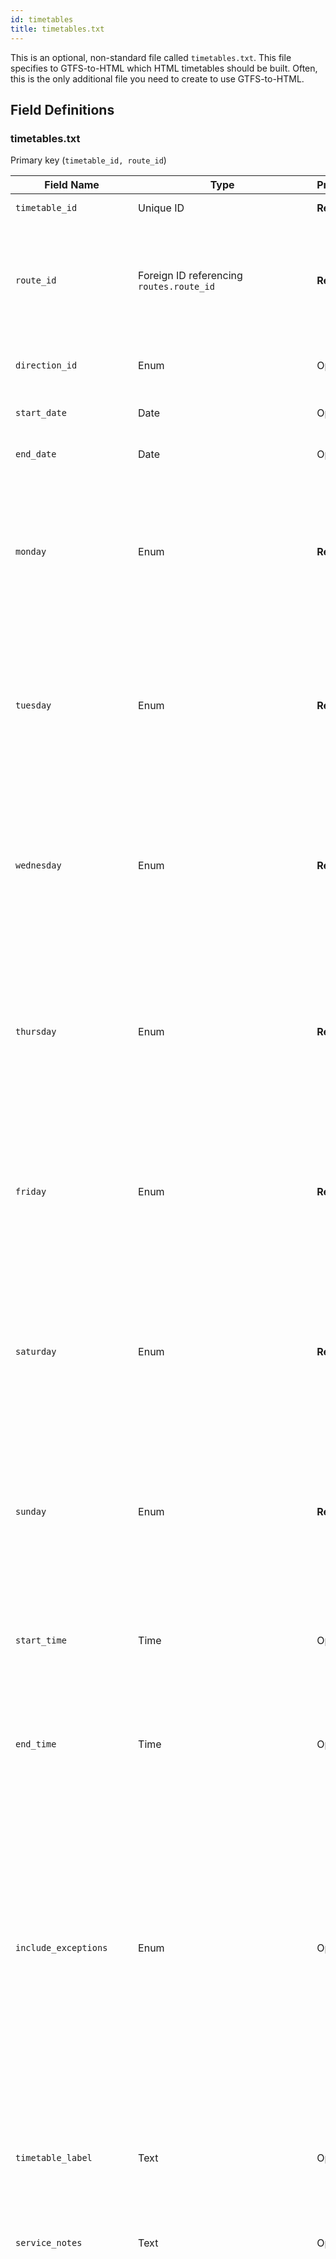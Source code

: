 ```yaml
---
id: timetables
title: timetables.txt
---
```


This is an optional, non-standard file called `timetables.txt`. This file specifies to GTFS-to-HTML which HTML timetables should be built. Often, this is the only additional file you need to create to use GTFS-to-HTML.

## Field Definitions

### timetables.txt

Primary key (`timetable_id, route_id`)

| Field Name               | Type                                                       | Presence     | Description                                                                                                                                                                                                                                                                                                                                                                                                                                                                                                                                                                                                                          |
| ------------------------ | ---------------------------------------------------------- | ------------ | ------------------------------------------------------------------------------------------------------------------------------------------------------------------------------------------------------------------------------------------------------------------------------------------------------------------------------------------------------------------------------------------------------------------------------------------------------------------------------------------------------------------------------------------------------------------------------------------------------------------------------------ |
| `timetable_id`           | Unique ID                                                  | **Required** | A unique ID for the timetable                                                                                                                                                                                                                                                                                                                                                                                                                                                                                                                                                                                                        |
| `route_id`               | Foreign ID referencing `routes.route_id`                   | **Required** | Identifies a route to be used in this timetable from `routes.txt`. For timetables that should include more than one route, see [Multi-route timetables](#multi-route-timetables).                                                                                                                                                                                                                                                                                                                                                                                                                                                    |
| `direction_id`           | Enum                                                       | Optional     | Indicates the direction of travel to be used in the timetable.                                                                                                                                                                                                                                                                                                                                                                                                                                                                                                                                                                       |
| `start_date`             | Date                                                       | Optional     | The start date for this timetable in `YYYYMMDD` format.                                                                                                                                                                                                                                                                                                                                                                                                                                                                                                                                                                              |
| `end_date`               | Date                                                       | Optional     | The end date for this timetable in `YYYYMMDD` format.                                                                                                                                                                                                                                                                                                                                                                                                                                                                                                                                                                                |
| `monday`                 | Enum                                                       | **Required** | Indicates whether this timetable should include trips from Mondays. Valid options are:<br /><br />`1` - include trips from Mondays in this timetable.<br />`0` - do not include trips from Mondays in this timetable.                                                                                                                                                                                                                                                                                                                                                                                                             |
| `tuesday`                | Enum                                                       | **Required** | Indicates whether this timetable should include trips from Tuesdays. Valid options are:<br /><br />`1` - include trips from Tuesdays in this timetable.<br />`0` - do not include trips from Tuesdays in this timetable.                                                                                                                                                                                                                                                                                                                                                                                                          |
| `wednesday`              | Enum                                                       | **Required** | Indicates whether this timetable should include trips from Wednesdays. Valid options are:<br /><br />`1` - include trips from Wednesdays in this timetable.<br />`0` - do not include trips from Wednesdays in this timetable.                                                                                                                                                                                                                                                                                                                                                                                                    |
| `thursday`               | Enum                                                       | **Required** | Indicates whether this timetable should include trips from Thursdays. Valid options are:<br /><br />`1` - include trips from Thursdays in this timetable.<br />`0` - do not include trips from Thursdays in this timetable.                                                                                                                                                                                                                                                                                                                                                                                                       |
| `friday`                 | Enum                                                       | **Required** | Indicates whether this timetable should include trips from Fridays. Valid options are:<br /><br />`1` - include trips from Fridays in this timetable.<br />`0` - do not include trips from Fridays in this timetable.                                                                                                                                                                                                                                                                                                                                                                                                             |
| `saturday`               | Enum                                                       | **Required** | Indicates whether this timetable should include trips from Saturdays. Valid options are:<br /><br />`1` - include trips from Saturdays in this timetable.<br />`0` - do not include trips from Saturdays in this timetable.                                                                                                                                                                                                                                                                                                                                                                                                       |
| `sunday`                 | Enum                                                       | **Required** | Indicates whether this timetable should include trips from Sundays. Valid options are:<br /><br />`1` - include trips from Sundays in this timetable.<br />`0` - do not include trips from Sundays in this timetable.                                                                                                                                                                                                                                                                                                                                                                                                             |
| `start_time`             | Time                                                       | Optional     | A time in HH:MM:SS format used exclude all trips that start before this time. Optional, default is to use all trips throughout the day.                                                                                                                                                                                                                                                                                                                                                                                                                                                                                              |
| `end_time`               | Time                                                       | Optional     | A time in HH:MM:SS format used exclude all trips that start on or after this time. Optional, default is to use all trips throughout the day.                                                                                                                                                                                                                                                                                                                                                                                                                                                                                         |
| `include_exceptions`     | Enum                                                       | Optional     | A binary value that indicates whether or not to include exceptions of type `1` from `calendar_dates.txt`, such as holiday service on a weekday. Valid options are:<br /><br />`1` - include calendar exceptions in this timetable.<br />`0` - do not include calendar exceptrions in this timetable.<br /><br />Optional, defaults to `0` (exceptions are not included by default).                                                                                                                                                                                                                                                                   |
| `timetable_label`        | Text                                                       | Optional     | A short text label describing the timetable, for instance "Route 4 Northbound Mon-Fri". Optional, defaults to route name and first and last stops.                                                                                                                                                                                                                                                                                                                                                                                                                                                                                   |
| `service_notes`          | Text                                                       | Optional     | Text shown on the timetable about the service represented.                                                                                                                                                                                                                                                                                                                                                                                                                                                                                                                                                                           |
| `orientation`            | Enum                                                       | Optional     | Timetable Oridentation. Valid options are:<br /><br />`vertical` - shows stops across the top row with each row being a list of stop times for each trip.<br />`horizontal` - shows trips across the top row with each row being stop times for a specific stop.<br />`hourly` - use for routes that run the same time each hour and will print a simplified schedule showing minutes after the hour for each stop.<br /><br />`horizontal` orientation is best for routes with lots of stops and fewer trips while `vertical` orientation is best for routes with lots of trips and a smaller number of stops. Optional, default is `vertical`. |
| `timetable_page_id`      | Foreign ID referencing `timetable_pages.timetable_page_id` | Optional     | The timetable page that this timetable should be included on.                                                                                                                                                                                                                                                                                                                                                                                                                                                                                                                                                                        |
| `timetable_sequence`     | Non-negative integer                                       | Optional     | The order that this timetable should appear on the timetable page.                                                                                                                                                                                                                                                                                                                                                                                                                                                                                                                                                                   |
| `direction_name`         | Text                                                       | Optional     | The human readable name of the direction of the timetable, such as "Southbound".                                                                                                                                                                                                                                                                                                                                                                                                                                                                                                                                                     |
| `show_trip_continuation` | Enum                                                       | Optional     | Whether this timetable should show an additional column(s) or row(s) indicating which trips continue from a different route or continue on as a different route. This is calculated by trips that share the same `block_id` in `trips.txt`. Valid options are<br /><br />`1` - Show trips continuing from or continuing on as a different route<br />`0` - Don't show trips continuing from or continuing on as a different route.<br /><br />Optional, defaults to `0`.                                                                                                                                                                       |

### Example

```csv
timetable_id,route_id,direction_id,start_date,end_date,monday,tuesday,wednesday,thursday,friday,saturday,sunday,start_time,end_time,include_exceptions,timetable_label,service_notes,orientation,timetable_page_id,timetable_sequence,direction_name,show_trip_continuation
0,2034,0,20150101,20151122,1,1,1,1,1,1,0,00:00:00,13:00:00,0,101 Northbound,Mon-Sat AM,horizontal,1,0,Northbound,0
1,2034,0,20150101,20151122,1,1,1,1,1,1,0,13:00:00,24:00:00,0,101 Northbound,Mon-Sat PM,horizontal,1,1,Northbound,0
2,2035,1,20150819,20151122,1,1,0,1,1,0,0,,,0,101T Northbound,"Mon,Tue,Thur,Fri",horizontal,1,0,Northbound,0
3,2035,0,20150819,20151122,0,0,1,0,0,0,0,,,0,101T Southbound,Wednesday,horizontal,1,0,Southbound,0
4,2036,1,20150101,20151122,0,0,0,0,0,0,1,,,0,102 Eastbound,Sunday,horizontal,1,0,Eastbound,0
5,2036,0,20150101,20151122,1,1,1,1,1,0,0,,,0,102 Westbound,Mon-Fri,horizontal,1,0,Westbound,0
6,2036,1,20150101,20151122,0,0,0,0,0,1,0,,,0,102 Eastbound,Saturday,horizontal,1,0,Eastbound,0
7,2037,0,20150101,20151122,1,1,1,1,1,0,0,,,0,103 Westbound,Mon-Fri,horizontal,1,0,Westbound,0
```

An example of this file is located in [examples/timetables.txt](https://github.com/BlinkTagInc/gtfs-to-html/blob/master/examples/timetables.txt).

## Multi-route Timetables

To allow creating a single timetable for multiple routes that overlap, you can have multiple entries in `timetables.txt` for the same `timetable_id`. All fields should be the same for each row in `timetables.txt` for a combined route timetable except `route_id`.

### Multi-route example

In this example, only one timetable will be generated that will include trips from route_ids `2034`, `2035` and `2036`.

```csv
timetable_id,route_id,direction_id,start_date,end_date,monday,tuesday,wednesday,thursday,friday,saturday,sunday,start_time,end_time,include_exceptions,timetable_label,service_notes,orientation,timetable_page_id,timetable_sequence,direction_name,show_trip_continuation
0,2034,0,20150101,20151122,1,1,1,1,1,1,0,,,0,101 Northbound,Mon-Sat AM,horizontal,1,0,Northbound,0
0,2035,0,20150101,20151122,1,1,1,1,1,1,0,,,0,101 Northbound,Mon-Sat AM,horizontal,1,0,Northbound,0
0,2036,0,20150101,20151122,1,1,1,1,1,1,0,,,0,101 Northbound,Mon-Sat AM,horizontal,1,0,Northbound,0
```

